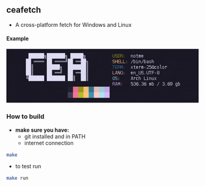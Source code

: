 
## ceafetch
- A cross-platform fetch for Windows and Linux

#### Example
![Example](https://github.com/bendikMichal/ceafetch/blob/assets/ceafetch.png)

### How to build
- <strong>make sure you have:</strong>
  * git installed and in PATH
  * internet connection
```sh
make
```
- to test run
```sh
make run

```
